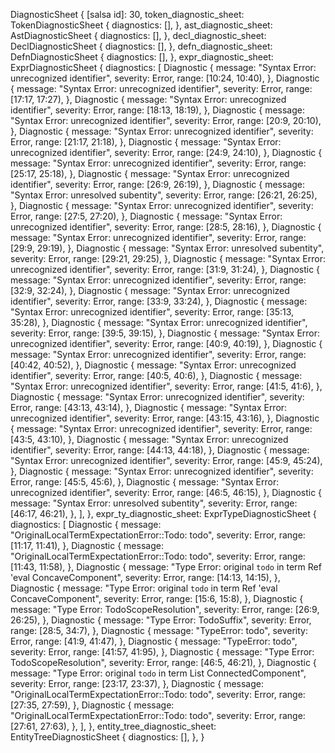 DiagnosticSheet {
    [salsa id]: 30,
    token_diagnostic_sheet: TokenDiagnosticSheet {
        diagnostics: [],
    },
    ast_diagnostic_sheet: AstDiagnosticSheet {
        diagnostics: [],
    },
    decl_diagnostic_sheet: DeclDiagnosticSheet {
        diagnostics: [],
    },
    defn_diagnostic_sheet: DefnDiagnosticSheet {
        diagnostics: [],
    },
    expr_diagnostic_sheet: ExprDiagnosticSheet {
        diagnostics: [
            Diagnostic {
                message: "Syntax Error: unrecognized identifier",
                severity: Error,
                range: [10:24, 10:40),
            },
            Diagnostic {
                message: "Syntax Error: unrecognized identifier",
                severity: Error,
                range: [17:17, 17:27),
            },
            Diagnostic {
                message: "Syntax Error: unrecognized identifier",
                severity: Error,
                range: [18:13, 18:19),
            },
            Diagnostic {
                message: "Syntax Error: unrecognized identifier",
                severity: Error,
                range: [20:9, 20:10),
            },
            Diagnostic {
                message: "Syntax Error: unrecognized identifier",
                severity: Error,
                range: [21:17, 21:18),
            },
            Diagnostic {
                message: "Syntax Error: unrecognized identifier",
                severity: Error,
                range: [24:9, 24:10),
            },
            Diagnostic {
                message: "Syntax Error: unrecognized identifier",
                severity: Error,
                range: [25:17, 25:18),
            },
            Diagnostic {
                message: "Syntax Error: unrecognized identifier",
                severity: Error,
                range: [26:9, 26:19),
            },
            Diagnostic {
                message: "Syntax Error: unresolved subentity",
                severity: Error,
                range: [26:21, 26:25),
            },
            Diagnostic {
                message: "Syntax Error: unrecognized identifier",
                severity: Error,
                range: [27:5, 27:20),
            },
            Diagnostic {
                message: "Syntax Error: unrecognized identifier",
                severity: Error,
                range: [28:5, 28:16),
            },
            Diagnostic {
                message: "Syntax Error: unrecognized identifier",
                severity: Error,
                range: [29:9, 29:19),
            },
            Diagnostic {
                message: "Syntax Error: unresolved subentity",
                severity: Error,
                range: [29:21, 29:25),
            },
            Diagnostic {
                message: "Syntax Error: unrecognized identifier",
                severity: Error,
                range: [31:9, 31:24),
            },
            Diagnostic {
                message: "Syntax Error: unrecognized identifier",
                severity: Error,
                range: [32:9, 32:24),
            },
            Diagnostic {
                message: "Syntax Error: unrecognized identifier",
                severity: Error,
                range: [33:9, 33:24),
            },
            Diagnostic {
                message: "Syntax Error: unrecognized identifier",
                severity: Error,
                range: [35:13, 35:28),
            },
            Diagnostic {
                message: "Syntax Error: unrecognized identifier",
                severity: Error,
                range: [39:5, 39:15),
            },
            Diagnostic {
                message: "Syntax Error: unrecognized identifier",
                severity: Error,
                range: [40:9, 40:19),
            },
            Diagnostic {
                message: "Syntax Error: unrecognized identifier",
                severity: Error,
                range: [40:42, 40:52),
            },
            Diagnostic {
                message: "Syntax Error: unrecognized identifier",
                severity: Error,
                range: [40:5, 40:6),
            },
            Diagnostic {
                message: "Syntax Error: unrecognized identifier",
                severity: Error,
                range: [41:5, 41:6),
            },
            Diagnostic {
                message: "Syntax Error: unrecognized identifier",
                severity: Error,
                range: [43:13, 43:14),
            },
            Diagnostic {
                message: "Syntax Error: unrecognized identifier",
                severity: Error,
                range: [43:15, 43:16),
            },
            Diagnostic {
                message: "Syntax Error: unrecognized identifier",
                severity: Error,
                range: [43:5, 43:10),
            },
            Diagnostic {
                message: "Syntax Error: unrecognized identifier",
                severity: Error,
                range: [44:13, 44:18),
            },
            Diagnostic {
                message: "Syntax Error: unrecognized identifier",
                severity: Error,
                range: [45:9, 45:24),
            },
            Diagnostic {
                message: "Syntax Error: unrecognized identifier",
                severity: Error,
                range: [45:5, 45:6),
            },
            Diagnostic {
                message: "Syntax Error: unrecognized identifier",
                severity: Error,
                range: [46:5, 46:15),
            },
            Diagnostic {
                message: "Syntax Error: unresolved subentity",
                severity: Error,
                range: [46:17, 46:21),
            },
        ],
    },
    expr_ty_diagnostic_sheet: ExprTypeDiagnosticSheet {
        diagnostics: [
            Diagnostic {
                message: "OriginalLocalTermExpectationError::Todo: todo",
                severity: Error,
                range: [11:17, 11:41),
            },
            Diagnostic {
                message: "OriginalLocalTermExpectationError::Todo: todo",
                severity: Error,
                range: [11:43, 11:58),
            },
            Diagnostic {
                message: "Type Error: original `todo` in term Ref 'eval ConcaveComponent",
                severity: Error,
                range: [14:13, 14:15),
            },
            Diagnostic {
                message: "Type Error: original `todo` in term Ref 'eval ConcaveComponent",
                severity: Error,
                range: [15:6, 15:8),
            },
            Diagnostic {
                message: "Type Error: TodoScopeResolution",
                severity: Error,
                range: [26:9, 26:25),
            },
            Diagnostic {
                message: "Type Error: TodoSuffix",
                severity: Error,
                range: [28:5, 34:7),
            },
            Diagnostic {
                message: "TypeError: todo",
                severity: Error,
                range: [41:9, 41:47),
            },
            Diagnostic {
                message: "TypeError: todo",
                severity: Error,
                range: [41:57, 41:95),
            },
            Diagnostic {
                message: "Type Error: TodoScopeResolution",
                severity: Error,
                range: [46:5, 46:21),
            },
            Diagnostic {
                message: "Type Error: original `todo` in term List ConnectedComponent",
                severity: Error,
                range: [23:17, 23:37),
            },
            Diagnostic {
                message: "OriginalLocalTermExpectationError::Todo: todo",
                severity: Error,
                range: [27:35, 27:59),
            },
            Diagnostic {
                message: "OriginalLocalTermExpectationError::Todo: todo",
                severity: Error,
                range: [27:61, 27:63),
            },
        ],
    },
    entity_tree_diagnostic_sheet: EntityTreeDiagnosticSheet {
        diagnostics: [],
    },
}